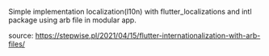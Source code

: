 Simple implementation localization(l10n) with flutter_localizations and intl package using arb file in modular app.

source: https://stepwise.pl/2021/04/15/flutter-internationalization-with-arb-files/